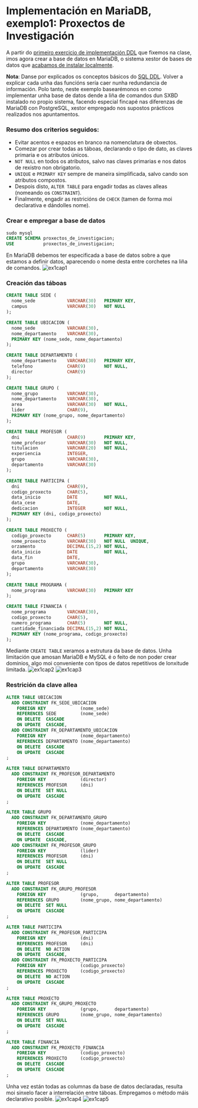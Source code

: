 # Implementación en MariaDB, exemplo1: Proxectos de Investigación

A partir do [primeiro exercicio de implementación DDL](https://github.com/davidgchaves/first-steps-with-git-and-github-wirtz-asir1-and-dam1/tree/master/exercicios-ddl/1-proxectos-de-investigacion) que fixemos na clase, imos agora crear a base de datos en MariaDB, o sistema xestor de bases de datos que [acabamos de instalar localmente](instalacionMariaDB.md).

**Nota**: Danse por explicados os conceptos básicos do [SQL DDL](DDL.md). Volver a explicar cada unha das funcións sería caer nunha redundancia de información. Polo tanto, neste exemplo basearémonos en como implementar unha base de datos dende a liña de comandos dun SXBD instalado no propio sistema, facendo especial fincapé nas diferenzas de MariaDB con PostgreSQL, xestor empregado nos supostos prácticos realizados nos apuntamentos. 

### Resumo dos criterios seguidos: 

- Evitar acentos e espazos en branco na nomenclatura de obxectos.
- Comezar por crear todas as táboas, declarando o tipo de dato, as claves primaria e os atributos únicos.
- ```NOT NULL``` en todos os atributos, salvo nas claves primarias e nos datos de rexistro non obrigatorio. 
- ```UNIQUE``` e ```PRIMARY KEY``` sempre de maneira simplificada, salvo cando son atributos compostos.
- Despois disto, ```ALTER TABLE``` para engadir todas as claves alleas (nomeando os ```CONSTRAINT```).
- Finalmente, engadir as restricións de ```CHECK``` (tamen de forma moi declarativa e dándolles nome).

### Crear e empregar a base de datos

```sql
sudo mysql
CREATE SCHEMA proxectos_de_investigacion;
USE           proxectos_de_investigacion;
```
En MariaDB debemos ter especificada a base de datos sobre a que estamos a definir datos, aparecendo o nome desta entre corchetes na liña de comandos. 
![ex1cap1](/img/ex1cap1.PNG)

### Creación das táboas

```sql
CREATE TABLE SEDE (
  nome_sede            VARCHAR(30)   PRIMARY KEY,
  campus               VARCHAR(30)   NOT NULL
);

CREATE TABLE UBICACION (
  nome_sede            VARCHAR(30),
  nome_departamento    VARCHAR(30),
  PRIMARY KEY (nome_sede, nome_departamento)
);

CREATE TABLE DEPARTAMENTO (
  nome_departamento    VARCHAR(30)   PRIMARY KEY,
  telefono             CHAR(9)       NOT NULL,
  director             CHAR(9)
);

CREATE TABLE GRUPO (
  nome_grupo           VARCHAR(30),
  nome_departamento    VARCHAR(30),
  area                 VARCHAR(30)   NOT NULL,
  lider                CHAR(9),
  PRIMARY KEY (nome_grupo, nome_departamento)
);

CREATE TABLE PROFESOR (
  dni                  CHAR(9)       PRIMARY KEY,
  nome_profesor        VARCHAR(30)   NOT NULL, 
  titulacion           VARCHAR(20)   NOT NULL,
  experiencia          INTEGER,
  grupo                VARCHAR(30),
  departamento         VARCHAR(30)
);

CREATE TABLE PARTICIPA (
  dni                  CHAR(9),
  codigo_proxecto      CHAR(5),
  data_inicio          DATE          NOT NULL,
  data_cese            DATE,
  dedicacion           INTEGER       NOT NULL,
  PRIMARY KEY (dni, codigo_proxecto)
);

CREATE TABLE PROXECTO (
  codigo_proxecto      CHAR(5)       PRIMARY KEY,
  nome_proxecto        VARCHAR(30)   NOT NULL  UNIQUE,
  orzamento            DECIMAL(15,2) NOT NULL,
  data_inicio          DATE          NOT NULL,
  data_fin             DATE,
  grupo                VARCHAR(30),
  departamento         VARCHAR(30)
);

CREATE TABLE PROGRAMA (
  nome_programa        VARCHAR(30)   PRIMARY KEY
);

CREATE TABLE FINANCIA (
  nome_programa        VARCHAR(30),
  codigo_proxecto      CHAR(5),
  numero_programa      CHAR(5)       NOT NULL,
  cantidade_financiada DECIMAL(15,2) NOT NULL,
  PRIMARY KEY (nome_programa, codigo_proxecto)
);
```
Mediante ```CREATE TABLE``` xeramos a estrutura da base de datos. Unha limitación que amosan MariaDB e MySQL é o feito de non poder crear dominios, algo moi conveniente con tipos de datos repetitivos de lonxitude limitada.
![ex1cap2](/img/ex1cap2.PNG)
![ex1cap3](/img/ex1cap3.PNG)

### Restrición da clave allea

```sql
ALTER TABLE UBICACION
  ADD CONSTRAINT FK_SEDE_UBICACION
    FOREIGN KEY             (nome_sede)
    REFERENCES SEDE         (nome_sede)
    ON DELETE  CASCADE
    ON UPDATE  CASCADE,
  ADD CONSTRAINT FK_DEPARTAMENTO_UBICACION
    FOREIGN KEY             (nome_departamento)
    REFERENCES DEPARTAMENTO (nome_departamento)
    ON DELETE  CASCADE
    ON UPDATE  CASCADE
;

ALTER TABLE DEPARTAMENTO
  ADD CONSTRAINT FK_PROFESOR_DEPARTAMENTO
    FOREIGN KEY             (director)
    REFERENCES PROFESOR     (dni)
    ON DELETE  SET NULL
    ON UPDATE  CASCADE
;

ALTER TABLE GRUPO
  ADD CONSTRAINT FK_DEPARTAMENTO_GRUPO
    FOREIGN KEY             (nome_departamento)
    REFERENCES DEPARTAMENTO (nome_departamento)
    ON DELETE  CASCADE 
    ON UPDATE  CASCADE,
  ADD CONSTRAINT FK_PROFESOR_GRUPO
    FOREIGN KEY             (lider)
    REFERENCES PROFESOR     (dni)
    ON DELETE  SET NULL
    ON UPDATE  CASCADE
;

ALTER TABLE PROFESOR
  ADD CONSTRAINT FK_GRUPO_PROFESOR
    FOREIGN KEY             (grupo,      departamento)
    REFERENCES GRUPO        (nome_grupo, nome_departamento)
    ON DELETE  SET NULL
    ON UPDATE  CASCADE
;

ALTER TABLE PARTICIPA
  ADD CONSTRAINT FK_PROFESOR_PARTICIPA
    FOREIGN KEY             (dni)
    REFERENCES PROFESOR     (dni)
    ON DELETE  NO ACTION
    ON UPDATE  CASCADE,
  ADD CONSTRAINT FK_PROXECTO_PARTICIPA
    FOREIGN KEY             (codigo_proxecto)
    REFERENCES PROXECTO     (codigo_proxecto)
    ON DELETE  NO ACTION
    ON UPDATE  CASCADE
;

ALTER TABLE PROXECTO
  ADD CONSTRAINT FK_GRUPO_PROXECTO
    FOREIGN KEY             (grupo,      departamento)
    REFERENCES GRUPO        (nome_grupo, nome_departamento)
    ON DELETE  SET NULL
    ON UPDATE  CASCADE
;

ALTER TABLE FINANCIA 
  ADD CONSTRAINT FK_PROXECTO_FINANCIA
    FOREIGN KEY             (codigo_proxecto)
    REFERENCES PROXECTO     (codigo_proxecto)
    ON DELETE  CASCADE
    ON UPDATE  CASCADE
;
```
Unha vez están todas as columnas da base de datos declaradas, resulta moi sinxelo facer a interrelación entre táboas. Empregamos o método máis declarativo posible.
![ex1cap4](/img/ex1cap4.PNG)
![ex1cap5](/img/ex1cap5.PNG)
